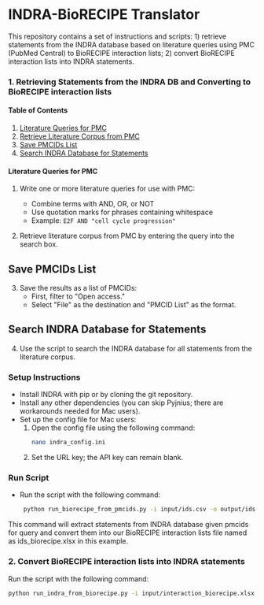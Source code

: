 # INDRA-BioRECIPE Translator

This repository contains a set of instructions and scripts: 1) retrieve statements from the INDRA database based on literature queries using PMC (PubMed Central) to BioRECIPE interaction lists; 2) convert BioRECIPE interaction lists into INDRA statements.

### 1. Retrieving Statements from the INDRA DB and Converting to BioRECIPE interaction lists

#### Table of Contents

1. [Literature Queries for PMC](#literature-queries-for-pmc)
2. [Retrieve Literature Corpus from PMC](#retrieve-literature-corpus-from-pmc)
3. [Save PMCIDs List](#save-pmcids-list)
4. [Search INDRA Database for Statements](#search-indra-database-for-statements)

#### Literature Queries for PMC

1. Write one or more literature queries for use with PMC:
   - Combine terms with AND, OR, or NOT
   - Use quotation marks for phrases containing whitespace
   - Example: `E2F AND "cell cycle progression"`

2. Retrieve literature corpus from PMC by entering the query into the search box.

## Save PMCIDs List

3. Save the results as a list of PMCIDs:
   - First, filter to "Open access."
   - Select "File" as the destination and "PMCID List" as the format.

## Search INDRA Database for Statements

4. Use the script to search the INDRA database for all statements from the literature corpus.

### Setup Instructions

- Install INDRA with pip or by cloning the git repository.
- Install any other dependencies (you can skip Pyjnius; there are workarounds needed for Mac users).
- Set up the config file for Mac users:
  1. Open the config file using the following command:
     ```bash
     nano indra_config.ini
     ```
  2. Set the URL key; the API key can remain blank.

### Run Script

- Run the script with the following command:
  ```bash
   python run_biorecipe_from_pmcids.py -i input/ids.csv -o output/ids_biorecipe.xlsx

This command will extract statements from INDRA database given pmcids for query and convert them into our BioRECIPE interaction lists file named as ids_biorecipe.xlsx in this example. 

### 2. Convert BioRECIPE interaction lists into INDRA statements

Run the script with the following command:

```bash
python run_indra_from_biorecipe.py -i input/interaction_biorecipe.xlsx -o output/indra_stmts.json
```

